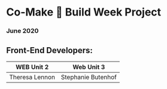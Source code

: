 # Co-Make :house_with_garden: Build Week Project
### June 2020

## Front-End Developers:
WEB Unit 2 | Web Unit 3
------------ | -------------
Theresa Lennon | Stephanie Butenhof

